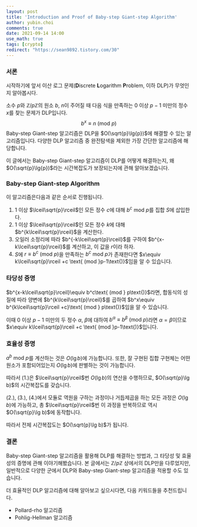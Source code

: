 ```yaml
---
layout: post
title: 'Introduction and Proof of Baby-step Giant-step Algorithm'
author: yubin.choi
comments: true
date: 2021-09-14 14:00
use_math: true
tags: [crypto]
redirect: "https://sean9892.tistory.com/30"
---
```


### 서론

시작하기에 앞서 이산 로그 문제(**D**iscrete **L**ogarithm **P**roblem, 이하 DLP)가 무엇인지 알아봅시다.

소수 $p$와 $\mathbb{Z}/p\mathbb{Z}$의 원소 $b$, $n$이 주어질 때 다음 식을 만족하는 $0$ 이상 $p-1$ 미만의 정수 $x$를 찾는 문제가 DLP입니다.
$$
b^x\equiv n \text{ (mod }p\text{)}
$$
Baby-step Giant-step 알고리즘은 DLP을 $O(\sqrt{p}\lg{p})$에 해결할 수 있는 알고리즘입니다. 다양한 DLP 알고리즘 중 완전탐색을 제외한 가장 간단한 알고리즘에 해당합니다.

이 글에서는 Baby-step Giant-step 알고리즘이 DLP를 어떻게 해결하는지, 왜 $O(\sqrt{p}\lg{p})$라는 시간복잡도가 보장되는지에 관해 알아보겠습니다.

### Baby-step Giant-step Algorithm

이 알고리즘은다음과 같은 순서로 진행됩니다.

1. $1$ 이상 $\lceil\sqrt{p}\rceil$인 모든 정수 $c$에 대해 $b^c\text{ mod }p$를 집합 $S$에 삽입한다.
2. $1$ 이상 $\lceil\sqrt{p}\rceil$인 모든 정수 $k$에 대해 $b^{k\lceil\sqrt{p}\rceil}$을 계산한다.
3. 오일러 소정리에 따라 $b^{-k\lceil\sqrt{p}\rceil}$를 구하여 $b^{x-k\lceil\sqrt{p}\rceil}$를 계산하고, 이 값을 $r$이라 하자.
4. $S$에 $r\equiv b^c \text{ (mod } p\text{)}$을 만족하는 $b^c \text{ mod }p$가 존재한다면 $x\equiv k\lceil\sqrt{p}\rceil +c \text{ (mod }p-1\text{)}$임을 알 수 있습니다.

### 타당성 증명

$b^{x-k\lceil\sqrt{p}\rceil}\equiv b^c\text{ (mod } p\text{)}$라면, 합동식의 성질에 따라 양변에 $b^{k\lceil\sqrt{p}\rceil}$를 곱하여 $b^x\equiv b^{k\lceil\sqrt{p}\rceil +c}\text{ (mod } p\text{)}$임을 알 수 있습니다.

이때 $0$ 이상 $p-1$ 미만의 두 정수 $\alpha$, $\beta$에 대하여 $b^\alpha\equiv b^\beta\text{ (mod } p\text{)}$라면 $\alpha=\beta$이므로 $x\equiv k\lceil\sqrt{p}\rceil +c \text{ (mod }p-1\text{)}$입니다.

### 효율성 증명

$a^b \text{ mod }p$를 계산하는 것은 $O(\lg{b})$에 가능합니다. 또한, 잘 구현된 집합 구현체는 어떤 원소가 포함되어있는지 $O(\lg b)$에 판별하는 것이 가능합니다.

따라서 (1.)은  $\lceil\sqrt{p}\rceil$번 $O(\lg{b})$의 연산을 수행하므로, $O(\sqrt{p}\lg b)$의 시간복잡도를 갖습니다.

(2.), (3.), (4.)에서 모듈로 역원을 구하는 과정이나 거듭제곱을 하는 모든 과정은 $O(\lg b)$에 가능하고, 총 $\lceil\sqrt{p}\rceil$번 이 과정을 반복하므로 역시 $O(\sqrt{p}\lg b)$에 동작합니다.

따라서 전체 시간복잡도는 $O(\sqrt{p}\lg b)$가 됩니다.

### 결론

Baby-step Giant-step 알고리즘을 활용해 DLP를 해결하는 방법과, 그 타당성 및 효율성의 증명에 관해 이야기해봤습니다. 본 글에서는 $\mathbb{Z}/p\mathbb{Z}$ 상에서의 DLP만을 다루었지만, 일반적으로 다양한 군에서 DLP와 Baby-step Giant-step 알고리즘을 적용할 수도 있습니다.

더 효율적인 DLP 알고리즘에 대해 알아보고 싶으시다면, 다음 키워드들을 추천드립니다.

- Pollard-rho 알고리즘
- Pohlig-Hellman 알고리즘